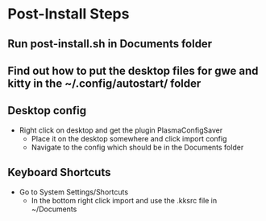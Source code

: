 # Post-Install Steps

## Run post-install.sh in Documents folder

## Find out how to put the desktop files for gwe and kitty in the ~/.config/autostart/ folder

## Desktop config
- Right click on desktop and get the plugin PlasmaConfigSaver
  - Place it on the desktop somewhere and click import config
  - Navigate to the config which should be in the Documents folder

## Keyboard Shortcuts
- Go to System Settings/Shortcuts
  - In the bottom right click import and use the .kksrc file in ~/Documents
